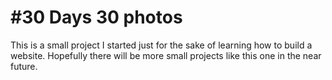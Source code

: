 # \#30 Days 30 photos

This is a small project I started just for the sake of learning how to build a website.
Hopefully there will be more small projects like this one in the near future.
